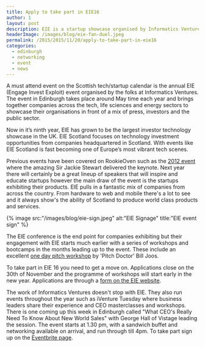 ```yaml
---
title: Apply to take part in EIE16
author: 1
layout: post
description: EIE is a startup showcase organised by Informatics Ventures that takes place each year in Edinburgh. Time is running out to appply for the 2016 event
headerImage: /images/blog/eie-fan-duel.jpeg
permalink: /2015/2015/11/20/apply-to-take-part-in-eie16
categories:
  - edinburgh
  - networking
  - event
  - news
---
```

A must attend event on the Scottish tech/startup calendar is the annual EIE (Engage Invest Exploit) event organised by the folks at Informatics Ventures. The event in Edinburgh takes place around May time each year and brings together companies across the tech, life sciences and energy sectors to showcase their organisations in front of a mix of press, investors and the public sector.

Now in it’s ninth year, EIE has grown to be the largest investor technology showcase in the UK. EIE Scotland focuses on technology investment opportunities from companies headquartered in Scotland. With events like EIE Scotland is fast becoming one of Europe’s most vibrant tech scenes.

Previous events have been covered on RookieOven such as the [2012 event](http://rookieoven.com/2012/05/17/eie12-keynote-speaker-sir-jackie-stewart/) where the amazing Sir Jackie Stewart delivered the keynote. Next year there will certainly be a great lineup of speakers that will inspire and educate startups however the main draw of the event is the startups exhibiting their products. EIE pulls in a fantastic mix of companies from across the country. From hardware to web and mobile there's a lot to see and it always show's the ability of Scotland to produce world class products and services.

{% image src:"/images/blog/eie-sign.jpeg" alt:"EIE Signage" title:"EIE event sign" %}

The EIE conference is the end point for companies exhibiting but their engagement with EIE starts much earlier with a series of workshops and bootcamps in the months leading up to the event. These include an excellent [one day pitch workshop](http://rookieoven.com/2012/02/09/long-is-easy-short-is-hard/) by 'Pitch Doctor' Bill Joos.

To take part in EIE 16 you need to get a move on. Applications close on the 30th of November and the programme of workshops will start early in the new year. Applications are through a [form on the EIE website](http://www.surveygizmo.com/s3/2351193/EIE16-Company-Application-Form).

The work of Informatics Ventures doesn't stop with EIE. They also run events throughout the year such as iVenture Tuesday where business leaders share their experience and CEO masterclasses and workshops. There is one coming up this week in Edinburgh called "What CEO's Really Need To Know About New World Sales" with George Hall of Vistage leading the session. The event starts at 1.30 pm, with a sandwich buffet and networking available on arrival, and run through till 4pm. To take part sign up on the [Eventbrite page](https://www.eventbrite.com/e/executive-forum-what-ceos-really-need-to-know-about-new-world-sales-with-george-hall-vistage-tickets-18364268020).
